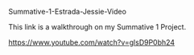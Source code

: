 Summative-1-Estrada-Jessie-Video

This link is a walkthrough on my Summative 1 Project.

https://www.youtube.com/watch?v=glsD9P0bh24
